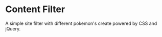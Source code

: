 Content Filter
=========

A simple site filter with different pokemon's create powered by CSS and jQuery.
